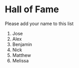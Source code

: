 # Hall of Fame
Please add your name to this list

1. Jose
2. Alex
3. Benjamin
4. Nick
5. Matthew
6. Melissa
